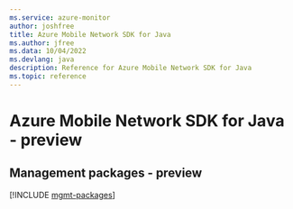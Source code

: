 ```yaml
---
ms.service: azure-monitor
author: joshfree
title: Azure Mobile Network SDK for Java
ms.author: jfree
ms.data: 10/04/2022
ms.devlang: java
description: Reference for Azure Mobile Network SDK for Java
ms.topic: reference
---
```

# Azure Mobile Network SDK for Java - preview

## Management packages - preview
[!INCLUDE [mgmt-packages](mobile-network-mgmt-index.md)]